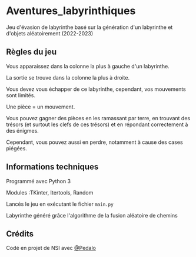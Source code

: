 # Aventures_labyrinthiques
Jeu d'évasion de labyrinthe basé sur la génération d'un labyrinthe et d'objets aléatoirement (2022-2023)

## Règles du jeu
Vous apparaissez dans la colonne la plus à gauche d'un labyrinthe.

La sortie se trouve dans la colonne la plus à droite.

Vous devez vous échapper de ce labyrinthe, cependant, vos mouvements sont limités.

Une pièce = un mouvement.

Vous pouvez gagner des pièces en les ramassant par terre, en trouvant des trésors (et surtout les clefs de ces trésors) et en répondant correctement à des énigmes.

Cependant, vous pouvez aussi en perdre, notamment à cause des cases piégées.

## Informations techniques
Programmé avec Python 3

Modules :TKinter, Itertools, Random

Lancés le jeu en exécutant le fichier `main.py`

Labyrinthe généré grâce l'algorithme de la fusion aléatoire de chemins


## Crédits
Codé en projet de NSI avec [@Pedalo](https://github.com/pedalo)

